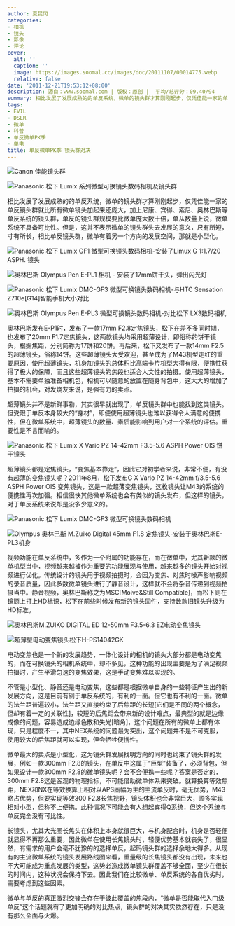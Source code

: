 ```yaml
---
author: 夏昆冈
categories:
- 相机
- 镜头
- 影像
- 评论
cover:
  alt: ''
  caption: ''
  image: https://images.soomal.cc/images/doc/20111107/00014775.webp
  relative: false
date: '2011-12-21T19:53:12+08:00'
description: 源自：www.soomal.com | 版权：原创 |  平均/总评分：09.40/94
summary: 相比发展了发展成熟的的单反系统，微单的镜头群才算刚刚起步，仅凭佳能一家的单反镜头群就比所有微单镜头加起来还庞大，加上尼康、宾得、索尼、奥林巴斯等单反系统的镜头群，单反的镜头群规模要比微单庞大数十倍，单从数量上说，微单系统不具备可比性。但是，这并不表示微单的镜头群失去发展的意义，尺有所短，寸有所长……
tags:
- EVIL
- DSLR
- 微单
- 科普
- 单反微单PK季
- 单电
title: 单反微单PK季 镜头群对决
---
```


![Canon 佳能镜头群](https://images.soomal.cc/images/doc/20111219/00015558.webp)



![Panasonic 松下 Lumix 系列微型可换镜头数码相机及镜头群](https://images.soomal.cc/images/doc/20111107/00014775.webp)



相比发展了发展成熟的的单反系统，微单的镜头群才算刚刚起步，仅凭佳能一家的单反镜头群就比所有微单镜头加起来还庞大，加上尼康、宾得、索尼、奥林巴斯等单反系统的镜头群，单反的镜头群规模要比微单庞大数十倍，单从数量上说，微单系统不具备可比性。但是，这并不表示微单的镜头群失去发展的意义，尺有所短，寸有所长，相比单反镜头群，微单有着另一个方向的发展空间，那就是小型化。



![Panasonic 松下 Lumix GF1 微型可换镜头数码相机-安装了Limux G 1:1.7/20 ASPH. 镜头](https://images.soomal.cc/images/doc/20111219/00015559.webp)



![奥林巴斯 Olympus Pen E-PL1 相机 - 安装了17mm饼干头，弹出闪光灯](https://images.soomal.cc/images/doc/20100319/00004556.webp)



![Panasonic 松下 Lumix DMC-GF3 微型可换镜头数码相机-与HTC Sensation Z710e[G14]智能手机大小对比](https://images.soomal.cc/images/doc/20110916/00013489.webp)



![奥林巴斯 Olympus Pen E-PL3 微型可换镜头数码相机-对比松下 LX3数码相机](https://images.soomal.cc/images/doc/20110917/00013548.webp)



奥林巴斯发布E-P1时，发布了一款17mm F2.8定焦镜头，松下在差不多同时期，也发布了20mm F1.7定焦镜头，这两款镜头均采用超薄设计，即俗称的饼干镜头，根据焦距，分别简称为17饼和20饼。再后来，松下又发布了一款14mm F2.5的超薄镜头，俗称14饼。这些超薄镜头大受欢迎，甚至成为了M43机型走红的重要原因，使用超薄镜头，机身加镜头的总体积比高端卡片机型大得有限，便携性获得了极大的保障，而且这些超薄镜头的焦段也适合人文性的拍摄。使用超薄镜头，基本不需要单独准备相机包，相机可以随意的放置在随身背包中，这大大的增加了拍摄的机会，对发烧友来说，是强有力的卖点。



超薄镜头并不是新鲜事物，其实很早就出现了，单反镜头群中也能找到这类镜头。但受限于单反本身较大的“身材”，即便使用超薄镜头也难以获得令人满意的便携性，但在微单系统中，超薄镜头的数量、素质能影响到用户对一个系统的评估。重要性是不言而喻的。



![Panasonic 松下 Lumix X Vario PZ 14-42mm F3.5-5.6 ASPH Power OIS 饼干镜头](https://images.soomal.cc/images/doc/20110826/00012998.webp)



超薄镜头都是定焦镜头，“变焦基本靠走”，因此它对初学者来说，非常不便，有没有超薄的变焦镜头呢？2011年8月，松下发布G X Vario PZ 14-42mm f/3.5-5.6 ASPH Power OIS 变焦镜头，这是一款超薄变焦镜头，这枚镜头让M43的系统的便携性再次加强。相信很快其他微单系统也会有类似的镜头发布，但这样的镜头，对于单反系统来说却是没多少意义的。



![Panasonic 松下 Lumix DMC-GF3 微型可换镜头数码相机](https://images.soomal.cc/images/doc/20110916/00013487.webp)



![Olympus 奥林巴斯 M.Zuiko Digital 45mm F1.8 定焦镜头-安装于奥林巴斯E-PL3机身](https://images.soomal.cc/images/doc/20111022/00014330.webp)



视频功能在单反系统中，多作为一个附属的功能存在，而在微单中，尤其新款的微单机型当中，视频越来越被作为重要的功能展现与使用，越来越多的镜头开始对视频进行优化。传统设计的镜头用于视频拍摄时，会因为变焦、对焦时噪声影响视频的录音质量，因此多数微单镜头进行了静音设计，这样就不会将杂音传递到视频拍摄当中。静音视频，奥林巴斯称之为MSC[Moive&Still Compatible]，而松下则在镜筒上打上HD标识，松下在前些时候发布新的镜头固件，支持数款旧镜头升级为HD标准。



![奥林巴斯M.ZUIKO DIGITAL ED 12-50mm F3.5-6.3 EZ电动变焦镜头](https://images.soomal.cc/images/doc/20111218/00015532.webp)



![超薄型电动变焦镜头松下H-PS14042GK](https://images.soomal.cc/images/doc/20111218/00015533.webp)



电动变焦也是一个新的发展趋势，一体化设计的相机的镜头大部分都是电动变焦的，而在可换镜头的相机系统中，却不多见，这种功能的出现主要是为了满足视频拍摄时，产生平滑匀速的变焦效果，这是手动变焦难以实现的。



不管是小型化、静音还是电动变焦，这些都是根据微单自身的一些特征产生出的新发展方向，这是目前有别于单反系统的，有利的一面。但它也有不利的一面。微单的法兰距普遍较小，法兰距又直接约束了后焦距的长短[它们是不同的两个概念，但却有着一定的关联性]，较短的后焦距会带来新的设计难点，最典型的就是边缘成像的问题，容易造成边缘色散和失光[暗角]，这个问题在所有的微单上都有体现，只是程度不一，其中NEX系统的问题最为突出，这个问题并不是不可克服，使用较大的后焦距就可以实现，但会牺牲便携性。



微单最大的卖点是小型化，这为镜头群发展找明方向的同时也约束了镜头群的发展，例如一款300mm F2.8的镜头，在单反中这属于“巨型”装备了，必须背包，但如果设计一款300mm F2.8的微单镜头呢？会不会便携一些呢？答案是否定的，300mm F2.8这是客观的物理指标，不可能借助微单体系来突破。就算换算等效焦距，NEX和NX在等效换算上相对以APS画幅为主的主流单反时，毫无优势，M43略占优势，但要实现等效300 F2.8长焦视野，镜头体积也会非常巨大，顶多实现相对小型，但称不上便携。此种情况下可能会有人想起宾得Q系统，但这个系统与单反完全没有可比性。



长镜头，尤其大光圈长焦头在体积上本身就很巨大，与机身配合时，机身是否轻便就显得不再那么重要，因此微单在使用长焦镜头时，轻便优势基本就丧失了，很显然，有需求的用户会毫不犹豫的的选择单反，起码镜头群的选择余地大得多。从现有的主流微单系统的镜头发展路线图来看，重量级的长焦镜头都没有出现，未来也不大可能成为重点发展的类型，这势必造成微单镜头群覆盖不够全面，至少在很长的时间内，这种状况会保持下去。因此我们在比较微单、单反系统的各自优劣时，需要考虑到这些因素。



微单与单反的真正激烈交锋会存在于彼此覆盖的焦段内，“微单是否能取代入门级单反”这个话题就有了更加明确的对比热点，镜头群的对决其实依然存在，只是没有那么全面与火爆。